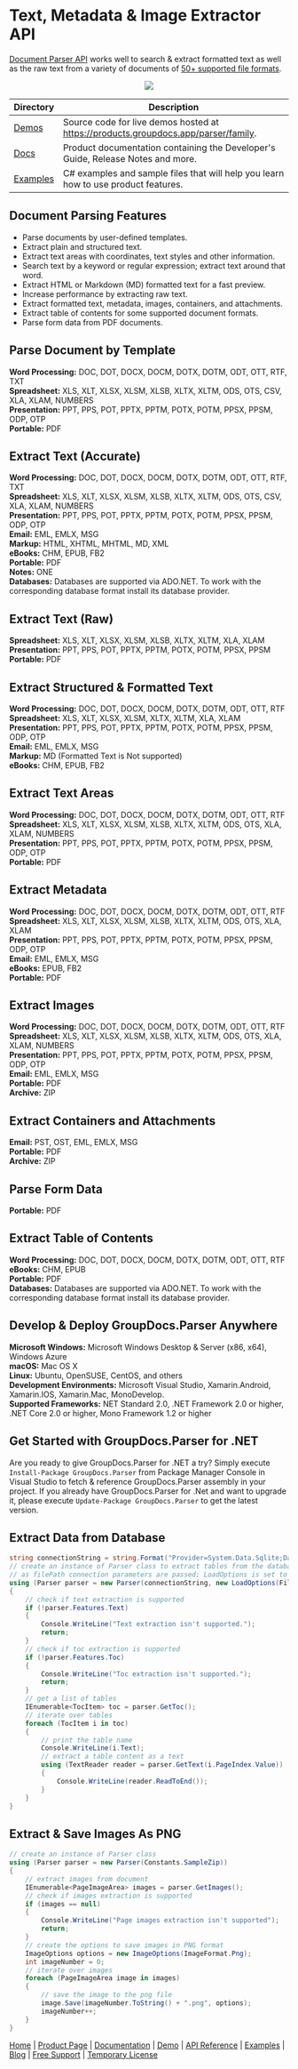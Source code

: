 # Text, Metadata & Image Extractor API

[Document Parser API](https://products.groupdocs.com/parser/net) works well to search & extract formatted text as well as the raw text from a variety of documents of [50+ supported file formats](https://docs.groupdocs.com/parser/net/supported-document-formats/).

<p align="center">

  <a title="Download complete GroupDocs.Parser for .NET source code" href="https://codeload.github.com/groupdocs-parser/GroupDocs.Parser-for-.NET/zip/master">
	<img src="https://raw.github.com/AsposeExamples/java-examples-dashboard/master/images/downloadZip-Button-Large.png" />
  </a>
</p>

Directory | Description
--------- | -----------
[Demos](https://github.com/groupdocs-parser/GroupDocs.Parser-for-.NET/tree/master/Demos) | Source code for live demos hosted at https://products.groupdocs.app/parser/family.
[Docs](https://github.com/groupdocs-parser/GroupDocs.Parser-for-.NET/tree/master/Docs)  | Product documentation containing the Developer's Guide, Release Notes and more.
[Examples](https://github.com/groupdocs-parser/GroupDocs.Parser-for-.NET/tree/master/Examples)  | C# examples and sample files that will help you learn how to use product features. 

## Document Parsing Features

- Parse documents by user-defined templates.
- Extract plain and structured text.
- Extract text areas with coordinates, text styles and other information.
- Search text by a keyword or regular expression; extract text around that word.
- Extract HTML or Markdown (MD) formatted text for a fast preview.
- Increase performance by extracting raw text.
- Extract formatted text, metadata, images, containers, and attachments.
- Extract table of contents for some supported document formats.
- Parse form data from PDF documents.

## Parse Document by Template

**Word Processing:** DOC, DOT, DOCX, DOCM, DOTX, DOTM, ODT, OTT, RTF, TXT\
**Spreadsheet:** XLS, XLT, XLSX, XLSM, XLSB, XLTX, XLTM, ODS, OTS, CSV, XLA, XLAM, NUMBERS\
**Presentation:** PPT, PPS, POT, PPTX, PPTM, POTX, POTM, PPSX, PPSM, ODP, OTP\
**Portable:** PDF

## Extract Text (Accurate)

**Word Processing:** DOC, DOT, DOCX, DOCM, DOTX, DOTM, ODT, OTT, RTF, TXT\
**Spreadsheet:** XLS, XLT, XLSX, XLSM, XLSB, XLTX, XLTM, ODS, OTS, CSV, XLA, XLAM, NUMBERS\
**Presentation:** PPT, PPS, POT, PPTX, PPTM, POTX, POTM, PPSX, PPSM, ODP, OTP\
**Email:** EML, EMLX, MSG\
**Markup:** HTML, XHTML, MHTML, MD, XML\
**eBooks:** CHM, EPUB, FB2\
**Portable:** PDF\
**Notes:** ONE\
**Databases:** Databases are supported via ADO.NET. To work with the corresponding database format install its database provider.

## Extract Text (Raw)

**Spreadsheet:** XLS, XLT, XLSX, XLSM, XLSB, XLTX, XLTM, XLA, XLAM\
**Presentation:** PPT, PPS, POT, PPTX, PPTM, POTX, POTM, PPSX, PPSM\
**Portable:** PDF

## Extract Structured & Formatted Text

**Word Processing:** DOC, DOT, DOCX, DOCM, DOTX, DOTM, ODT, OTT, RTF\
**Spreadsheet:** XLS, XLT, XLSX, XLSM, XLTX, XLTM, XLA, XLAM\
**Presentation:** PPT, PPS, POT, PPTX, PPTM, POTX, POTM, PPSX, PPSM, ODP, OTP\
**Email:** EML, EMLX, MSG\
**Markup:** MD (Formatted Text is Not supported)\
**eBooks:** CHM, EPUB, FB2

## Extract Text Areas

**Word Processing:** DOC, DOT, DOCX, DOCM, DOTX, DOTM, ODT, OTT, RTF\
**Spreadsheet:** XLS, XLT, XLSX, XLSM, XLSB, XLTX, XLTM, ODS, OTS, XLA, XLAM, NUMBERS\
**Presentation:** PPT, PPS, POT, PPTX, PPTM, POTX, POTM, PPSX, PPSM, ODP, OTP\
**Portable:** PDF

## Extract Metadata

**Word Processing:** DOC, DOT, DOCX, DOCM, DOTX, DOTM, ODT, OTT, RTF\
**Spreadsheet:** XLS, XLT, XLSX, XLSM, XLSB, XLTX, XLTM, ODS, OTS, XLA, XLAM\
**Presentation:** PPT, PPS, POT, PPTX, PPTM, POTX, POTM, PPSX, PPSM, ODP, OTP\
**Email:** EML, EMLX, MSG\
**eBooks:** EPUB, FB2\
**Portable:** PDF

## Extract Images

**Word Processing:** DOC, DOT, DOCX, DOCM, DOTX, DOTM, ODT, OTT, RTF\
**Spreadsheet:** XLS, XLT, XLSX, XLSM, XLSB, XLTX, XLTM, ODS, OTS, XLA, XLAM, NUMBERS\
**Presentation:** PPT, PPS, POT, PPTX, PPTM, POTX, POTM, PPSX, PPSM, ODP, OTP\
**Email:** EML, EMLX, MSG\
**Portable:** PDF\
**Archive:** ZIP

## Extract Containers and Attachments

**Email:** PST, OST, EML, EMLX, MSG\
**Portable:** PDF\
**Archive:** ZIP

## Parse Form Data

**Portable:** PDF

## Extract Table of Contents

**Word Processing:** DOC, DOT, DOCX, DOCM, DOTX, DOTM, ODT, OTT, RTF\
**eBooks:** CHM, EPUB\
**Portable:** PDF\
**Databases:** Databases are supported via ADO.NET. To work with the corresponding database format install its database provider.

## Develop & Deploy GroupDocs.Parser Anywhere

**Microsoft Windows:** Microsoft Windows Desktop & Server (x86, x64), Windows Azure\
**macOS:** Mac OS X\
**Linux:** Ubuntu, OpenSUSE, CentOS, and others\
**Development Environments:** Microsoft Visual Studio, Xamarin.Android, Xamarin.IOS, Xamarin.Mac, MonoDevelop.\
**Supported Frameworks:** NET Standard 2.0, .NET Framework 2.0 or higher, .NET Core 2.0 or higher, Mono Framework 1.2 or higher

## Get Started with GroupDocs.Parser for .NET

Are you ready to give GroupDocs.Parser for .NET a try? Simply execute `Install-Package GroupDocs.Parser` from Package Manager Console in Visual Studio to fetch & reference GroupDocs.Parser assembly in your project. If you already have GroupDocs.Parser for .Net and want to upgrade it, please execute `Update-Package GroupDocs.Parser` to get the latest version.

## Extract Data from Database

```csharp
string connectionString = string.Format("Provider=System.Data.Sqlite;Data Source={0};Version=3;", "database.db");
// create an instance of Parser class to extract tables from the database
// as filePath connection parameters are passed; LoadOptions is set to Database file format
using (Parser parser = new Parser(connectionString, new LoadOptions(FileFormat.Database)))
{
    // check if text extraction is supported
    if (!parser.Features.Text)
    {
        Console.WriteLine("Text extraction isn't supported.");
        return;
    }
    // check if toc extraction is supported
    if (!parser.Features.Toc)
    {
        Console.WriteLine("Toc extraction isn't supported.");
        return;
    }
    // get a list of tables
    IEnumerable<TocItem> toc = parser.GetToc();
    // iterate over tables
    foreach (TocItem i in toc)
    {
        // print the table name
        Console.WriteLine(i.Text);
        // extract a table content as a text
        using (TextReader reader = parser.GetText(i.PageIndex.Value))
        {
            Console.WriteLine(reader.ReadToEnd());
        }
    }
}
```

## Extract & Save Images As PNG

```csharp
// create an instance of Parser class
using (Parser parser = new Parser(Constants.SampleZip))
{
    // extract images from document
    IEnumerable<PageImageArea> images = parser.GetImages();
    // check if images extraction is supported
    if (images == null)
    {
        Console.WriteLine("Page images extraction isn't supported");
        return;
    }
    // create the options to save images in PNG format
    ImageOptions options = new ImageOptions(ImageFormat.Png);
    int imageNumber = 0;
    // iterate over images
    foreach (PageImageArea image in images)
    {
        // save the image to the png file
        image.Save(imageNumber.ToString() + ".png", options);
        imageNumber++;
    }
}
```

[Home](https://www.groupdocs.com/) | [Product Page](https://products.groupdocs.com/parser/net) | [Documentation](https://docs.groupdocs.com/parser/net/) | [Demo](https://products.groupdocs.app/parser/family) | [API Reference](https://apireference.groupdocs.com/parser/net) | [Examples](https://github.com/groupdocs-parser/GroupDocs.Parser-for-.NET) | [Blog](https://blog.groupdocs.com/category/parser/) | [Free Support](https://forum.groupdocs.com/c/parser) | [Temporary License](https://purchase.groupdocs.com/temporary-license)
